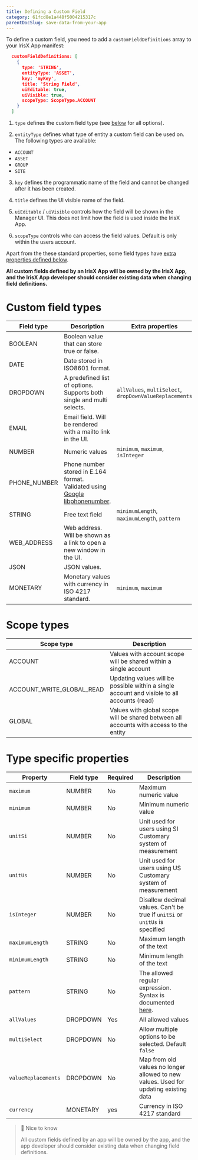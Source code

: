 ```yaml
---
title: Defining a Custom Field
category: 61fcd8e1a448f5004215317c
parentDocSlug: save-data-from-your-app
---
```



To define a custom field, you need to add a `customFieldDefinitions` array to your IrisX App manifest:

```json
  customFieldDefinitions: [
    {
      type: 'STRING',
      entityType: 'ASSET',
      key: 'myKey',
      title: 'String Field',
      uiEditable: true,
      uiVisible: true,
      scopeType: ScopeType.ACCOUNT
    }
  ]
```



1. `type` defines the custom field type (see [below](#custom-field-types) for all options).

2. `entityType` defines what type of entity a custom field can be used on. The following types are available:
  - `ACCOUNT`
  - `ASSET`
  - `GROUP`
  - `SITE`

3. `key` defines the programmatic name of the field and cannot be changed after it has been created.

4. `title` defines the UI visible name of the field.

5. `uiEditable` / `uiVisible` controls how the field will be shown in the Manager UI. This does not limit how the field is used inside the IrisX App.

6. `scopeType` controls who can access the field values. Default is only within the users account.

  Apart from the these standard properties, some field types have [extra properties defined below](#type-specific-properties).

  **All custom fields defined by an IrisX App will be owned by the IrisX App, and the IrisX App developer should consider existing data when changing field definitions.**

# Custom field types

| Field type   | Description                                                                                                             | Extra properties                                        |
|--------------|-------------------------------------------------------------------------------------------------------------------------| ------------------------------------------------------- |
| BOOLEAN      | Boolean value that can store true or false.                                                                             |                                                         |
| DATE         | Date stored in ISO8601 format.                                                                                          |                                                         |
| DROPDOWN     | A predefined list of options. Supports both single and multi selects.                                                   | `allValues`, `multiSelect`, `dropDownValueReplacements` |
| EMAIL        | Email field. Will be rendered with a mailto link in the UI.                                                             |                                                         |
| NUMBER       | Numeric values                                                                                                          | `minimum`, `maximum`, `isInteger`                       |
| PHONE_NUMBER | Phone number stored in E.164 format. Validated using [Google libphonenumber](https://github.com/google/libphonenumber). |                                                         |
| STRING       | Free text field                                                                                                         | `minimumLength`, `maximumLength`, `pattern`             |
| WEB_ADDRESS  | Web address. Will be shown as a link to open a new window in the UI.                                                    |                                                         |
| JSON         | JSON values.                                                                                                            |                                                         |
| MONETARY     | Monetary values with currency in ISO 4217 standard.                                                                     | `minimum`, `maximum`                                    |

# Scope types

| Scope type                | Description | 
|---------------------------|-------------------------------|
| ACCOUNT                   | Values with account scope will be shared within a single account |
| ACCOUNT_WRITE_GLOBAL_READ | Updating values will be possible within a single account and visible to all accounts (read) |
| GLOBAL                    | Values with global scope will be shared between all accounts with access to the entity |

# Type specific properties

| Property                    | Field type | Required | Description                                                                                             |
|-----------------------------|------------|----------|---------------------------------------------------------------------------------------------------------|
| `maximum`           | NUMBER     | No       | Maximum numeric value |
| `minimum`           | NUMBER     | No       | Minimum numeric value |
| `unitSi`            | NUMBER     | No       | Unit used for users using SI Customary system of measurement |
| `unitUs`            | NUMBER     | No       | Unit used for users using US Customary system of measurement |
| `isInteger`         | NUMBER     | No       | Disallow decimal values. Can't be true if `unitSi` or `unitUs` is specified |
| `maximumLength`     | STRING     | No       | Maximum length of the text |
| `minimumLength`     | STRING     | No       | Minimum length of the text |
| `pattern`           | STRING     | No       | The allowed regular expression. Syntax is documented [here](https://github.com/google/re2/wiki/Syntax). |
| `allValues`         | DROPDOWN   | Yes      | All allowed values |
| `multiSelect`       | DROPDOWN   | No       | Allow multiple options to be selected. Default `false`                                                  |
| `valueReplacements` | DROPDOWN   | No       | Map from old values no longer allowed to new values. Used for updating existing data                    |
| `currency`          | MONETARY   | yes      | Currency in ISO 4217 standard |

> 📘 Nice to know
> 
> All custom fields defined by an app will be owned by the app, and the app developer should consider existing data when changing field definitions.
